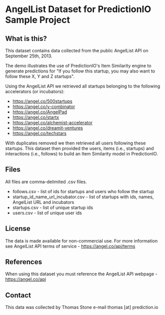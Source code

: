 AngelList Dataset for PredictionIO Sample Project
==============================================

What is this?
---------------------

This dataset contains data collected from the public AngelList API on September 25th, 2013.

The demo illustrates the use of PredictionIO's Item Similarity engine to generate predictions for "If you follow this startup, you may also want to follow these X, Y and Z startups".

Using the AngelList API we retrieved all startups belonging to the following accelerators (or incubators):

* https://angel.co/500startups
* https://angel.co/y-combinator
* https://angel.co/AngelPad
* https://angel.co/startx
* https://angel.co/alchemist-accelerator
* https://angel.co/dreamit-ventures
* https://angel.co/techstars

With duplicates removed we then retrieved all users following these startups. This dataset then provided the users, items (i.e., startups) and interactions (i.e., follows) to build an Item Similarity model in PredictionIO.

Files
---------------------

All files are comma-delimited .csv files.

* follows.csv - list of ids for startups and users who follow the startup
* startup_id_name_url_incubator.csv - list of startups with ids, names, AngelList URL and incubators
* startups.csv - list of unique startup ids
* users.csv - list of unique user ids

License
---------------------

The data is made available for non-commercial use. For more information see AngelList API terms of service - https://angel.co/api/terms

References
---------------------

When using this dataset you must reference the AngelList API webpage - https://angel.co/api


Contact
---------------------

This data was collected by Thomas Stone e-mail thomas [at] prediction.io
